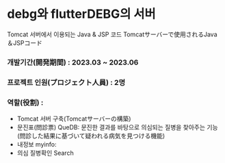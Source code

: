 # debg와 flutterDEBG의 서버
Tomcat 서버에서 이용되는 Java & JSP 코드
Tomcatサーバーで使用されるJava＆JSPコード

### 개발기간(開発期間) : 2023.03 ~ 2023.06
### 프로젝트 인원(プロジェクト人員) : 2명
### 역할(役割) :
- Tomcat 서버 구축(Tomcatサーバーの構築)
- 문진표(問診票) QueDB: 문진한 결과를 바탕으로 의심되는 질병을 찾아주는 기능(問診した結果に基づいて疑われる病気を見つける機能)
- 내정보 myinfo: 
- 의심 질병확인 Search
